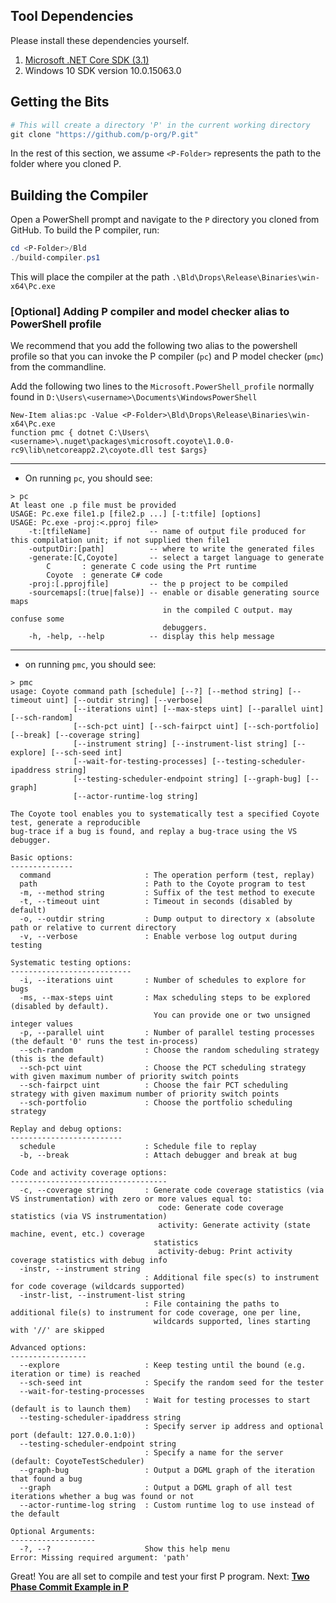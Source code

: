## Tool Dependencies

Please install these dependencies yourself.

1. [Microsoft .NET Core SDK (3.1)](https://dotnet.microsoft.com/download/dotnet-core/3.1)
2. Windows 10 SDK version 10.0.15063.0

## Getting the Bits
```Powershell
# This will create a directory 'P' in the current working directory
git clone "https://github.com/p-org/P.git"
```

In the rest of this section, we assume `<P-Folder>` represents the path to the folder where you cloned P.
## Building the Compiler

Open a PowerShell prompt and navigate to the `P` directory you cloned from GitHub.  To build the P compiler, run:

```Powershell
cd <P-Folder>/Bld
./build-compiler.ps1
```

This will place the compiler at the path `.\Bld\Drops\Release\Binaries\win-x64\Pc.exe`

### [Optional] Adding P compiler and model checker alias to PowerShell profile

We recommend that you add the following two alias to the powershell profile so that you can invoke the P compiler (`pc`) and P model checker (`pmc`) from the commandline.

Add the following two lines to the `Microsoft.PowerShell_profile` normally found in `D:\Users\<username>\Documents\WindowsPowerShell`

```shell script
New-Item alias:pc -Value <P-Folder>\Bld\Drops\Release\Binaries\win-x64\Pc.exe
function pmc { dotnet C:\Users\<username>\.nuget\packages\microsoft.coyote\1.0.0-rc9\lib\netcoreapp2.2\coyote.dll test $args}
```
-----
- On running `pc`, you should see:

```shell script
> pc
At least one .p file must be provided
USAGE: Pc.exe file1.p [file2.p ...] [-t:tfile] [options]
USAGE: Pc.exe -proj:<.pproj file>
    -t:[tfileName]             -- name of output file produced for this compilation unit; if not supplied then file1
    -outputDir:[path]          -- where to write the generated files
    -generate:[C,Coyote]       -- select a target language to generate
        C       : generate C code using the Prt runtime
        Coyote  : generate C# code
    -proj:[.pprojfile]         -- the p project to be compiled
    -sourcemaps[:(true|false)] -- enable or disable generating source maps
                                  in the compiled C output. may confuse some
                                  debuggers.
    -h, -help, --help          -- display this help message
``` 
----

- on running `pmc`, you should see:

```shell script
> pmc
usage: Coyote command path [schedule] [--?] [--method string] [--timeout uint] [--outdir string] [--verbose]
              [--iterations uint] [--max-steps uint] [--parallel uint] [--sch-random]
              [--sch-pct uint] [--sch-fairpct uint] [--sch-portfolio] [--break] [--coverage string]
              [--instrument string] [--instrument-list string] [--explore] [--sch-seed int]
              [--wait-for-testing-processes] [--testing-scheduler-ipaddress string]
              [--testing-scheduler-endpoint string] [--graph-bug] [--graph]
              [--actor-runtime-log string]

The Coyote tool enables you to systematically test a specified Coyote test, generate a reproducible
bug-trace if a bug is found, and replay a bug-trace using the VS debugger.

Basic options:
--------------
  command                     : The operation perform (test, replay)
  path                        : Path to the Coyote program to test
  -m, --method string         : Suffix of the test method to execute
  -t, --timeout uint          : Timeout in seconds (disabled by default)
  -o, --outdir string         : Dump output to directory x (absolute path or relative to current directory
  -v, --verbose               : Enable verbose log output during testing

Systematic testing options:
---------------------------
  -i, --iterations uint       : Number of schedules to explore for bugs
  -ms, --max-steps uint       : Max scheduling steps to be explored (disabled by default).
                                You can provide one or two unsigned integer values
  -p, --parallel uint         : Number of parallel testing processes (the default '0' runs the test in-process)
  --sch-random                : Choose the random scheduling strategy (this is the default)
  --sch-pct uint              : Choose the PCT scheduling strategy with given maximum number of priority switch points
  --sch-fairpct uint          : Choose the fair PCT scheduling strategy with given maximum number of priority switch points
  --sch-portfolio             : Choose the portfolio scheduling strategy

Replay and debug options:
-------------------------
  schedule                    : Schedule file to replay
  -b, --break                 : Attach debugger and break at bug

Code and activity coverage options:
-----------------------------------
  -c, --coverage string       : Generate code coverage statistics (via VS instrumentation) with zero or more values equal to:
                                 code: Generate code coverage statistics (via VS instrumentation)
                                 activity: Generate activity (state machine, event, etc.) coverage
                                statistics
                                 activity-debug: Print activity coverage statistics with debug info
  -instr, --instrument string
                              : Additional file spec(s) to instrument for code coverage (wildcards supported)
  -instr-list, --instrument-list string
                              : File containing the paths to additional file(s) to instrument for code coverage, one per line,
                                wildcards supported, lines starting with '//' are skipped

Advanced options:
-----------------
  --explore                   : Keep testing until the bound (e.g. iteration or time) is reached
  --sch-seed int              : Specify the random seed for the tester
  --wait-for-testing-processes
                              : Wait for testing processes to start (default is to launch them)
  --testing-scheduler-ipaddress string
                              : Specify server ip address and optional port (default: 127.0.0.1:0))
  --testing-scheduler-endpoint string
                              : Specify a name for the server (default: CoyoteTestScheduler)
  --graph-bug                 : Output a DGML graph of the iteration that found a bug
  --graph                     : Output a DGML graph of all test iterations whether a bug was found or not
  --actor-runtime-log string  : Custom runtime log to use instead of the default

Optional Arguments:
-------------------
  -?, --?                     Show this help menu
Error: Missing required argument: 'path'
```

Great! You are all set to compile and test your first P program. Next: [**Two Phase Commit Example in P**](https://github.com/p-org/P/wiki/Two-Phase-Commit-Protocol-in-P)